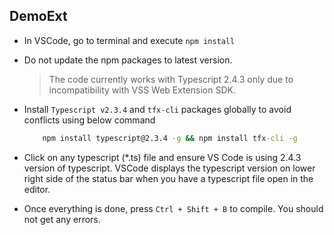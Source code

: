 ## DemoExt ##

- In VSCode, go to terminal and execute `npm install`
- Do not update the npm packages to latest version. 
    > The code currently works with Typescript 2.4.3 only due to incompatibility with VSS Web Extension SDK.
- Install `Typescript v2.3.4` and `tfx-cli` packages globally to avoid conflicts using below command
    
    ```cmd
        npm install typescript@2.3.4 -g && npm install tfx-cli -g
    ```
- Click on any typescript (*.ts) file and ensure VS Code is using 2.4.3 version of typescript. VSCode displays the typescript version on lower right side of the status bar when you have a typescript file open in the editor.
- Once everything is done, press `Ctrl + Shift + B` to compile. You should not get any errors.
